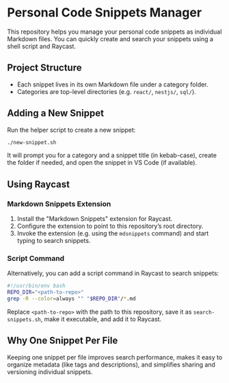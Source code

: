 # Personal Code Snippets Manager

This repository helps you manage your personal code snippets as individual Markdown files. You can quickly create and search your snippets using a shell script and Raycast.

## Project Structure

- Each snippet lives in its own Markdown file under a category folder.
- Categories are top-level directories (e.g. `react/`, `nestjs/`, `sql/`).

## Adding a New Snippet

Run the helper script to create a new snippet:

```bash
./new-snippet.sh
```

It will prompt you for a category and a snippet title (in kebab-case), create the folder if needed, and open the snippet in VS Code (if available).

## Using Raycast

### Markdown Snippets Extension

1. Install the "Markdown Snippets" extension for Raycast.
2. Configure the extension to point to this repository’s root directory.
3. Invoke the extension (e.g. using the `mdsnippets` command) and start typing to search snippets.

### Script Command

Alternatively, you can add a script command in Raycast to search snippets:

```bash
#!/usr/bin/env bash
REPO_DIR="<path-to-repo>"
grep -R --color=always "" "$REPO_DIR"/*.md
```

Replace `<path-to-repo>` with the path to this repository, save it as `search-snippets.sh`, make it executable, and add it to Raycast.

## Why One Snippet Per File

Keeping one snippet per file improves search performance, makes it easy to organize metadata (like tags and descriptions), and simplifies sharing and versioning individual snippets.